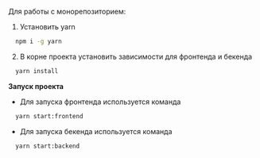 Для работы с монорепозиторием:
1. Установить yarn
```sh
  npm i -g yarn
```
2. В корне проекта установить зависимости для фронтенда и бекенда
```sh
  yarn install
```

**Запуск проекта**

 - Для запуска фронтенда используется команда
```sh
  yarn start:frontend
```
- Для запуска бекенда используется команда
```sh
  yarn start:backend
```